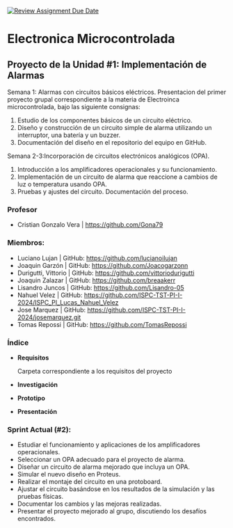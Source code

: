 [![Review Assignment Due Date](https://classroom.github.com/assets/deadline-readme-button-24ddc0f5d75046c5622901739e7c5dd533143b0c8e959d652212380cedb1ea36.svg)](https://classroom.github.com/a/sN4by2UL)

# Electronica Microcontrolada

## Proyecto de la Unidad #1: Implementación de Alarmas

Semana 1: Alarmas con circuitos básicos eléctricos.
Presentacion del primer proyecto grupal correspondiente a la materia de Electroinca microcontrolada, bajo las siguiente consignas:
1. Estudio de los componentes básicos de un circuito eléctrico.
2. Diseño y construcción de un circuito simple de alarma utilizando un
interruptor, una batería y un buzzer.
3. Documentación del diseño en el repositorio del equipo en GitHub.

Semana 2-3:Incorporación de circuitos electrónicos
analógicos (OPA).
1. Introducción a los amplificadores operacionales y su funcionamiento.
2. Implementación de un circuito de alarma que reaccione a cambios de
luz o temperatura usando OPA.
3. Pruebas y ajustes del circuito. Documentación del proceso.

### Profesor
- Cristian Gonzalo Vera | https://github.com/Gona79

### Miembros:
- Luciano Lujan | GitHub: https://github.com/lucianoilujan
- Joaquin Garzón | GitHub: https://github.com/Joacogarzonn
- Durigutti, Vittorio | GitHub: https://github.com/vittoriodurigutti
- Joaquin Zalazar | GitHub: https://github.com/breaakerr
- Lisandro Juncos | GitHub: https://github.com/Lisandro-05
- Nahuel Velez | GitHub: https://github.com/ISPC-TST-PI-I-2024/ISPC_PI_Lucas_Nahuel_Velez 
- Jose Marquez | GitHub: https://github.com/ISPC-TST-PI-I-2024/josemarquez.git
- Tomas Repossi | GitHub:  https://github.com/TomasRepossi

### Índice

- **Requisitos**
 
  Carpeta correspondiente a los requisitos del proyecto
- **Investigación**
- **Prototipo**
- **Presentación**

### Sprint Actual (#2): 
- Estudiar el funcionamiento y aplicaciones de los amplificadores
operacionales.
- Seleccionar un OPA adecuado para el proyecto de alarma.
- Diseñar un circuito de alarma mejorado que incluya un OPA.
- Simular el nuevo diseño en Proteus.
- Realizar el montaje del circuito en una protoboard.
- Ajustar el circuito basándose en los resultados de la simulación y las
pruebas físicas.
- Documentar los cambios y las mejoras realizadas.
- Presentar el proyecto mejorado al grupo, discutiendo los desafíos
encontrados.
